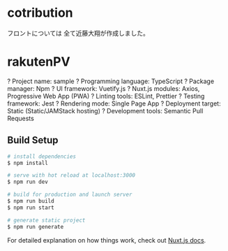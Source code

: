 # cotribution

フロントについては
全て近藤大翔が作成しました。

# rakutenPV
? Project name: sample
? Programming language: TypeScript
? Package manager: Npm
? UI framework: Vuetify.js
? Nuxt.js modules: Axios, Progressive Web App (PWA)
? Linting tools: ESLint, Prettier
? Testing framework: Jest
? Rendering mode: Single Page App
? Deployment target: Static (Static/JAMStack hosting)
? Development tools: Semantic Pull Requests

## Build Setup

```bash
# install dependencies
$ npm install

# serve with hot reload at localhost:3000
$ npm run dev

# build for production and launch server
$ npm run build
$ npm run start

# generate static project
$ npm run generate
```

For detailed explanation on how things work, check out [Nuxt.js docs](https://nuxtjs.org).
